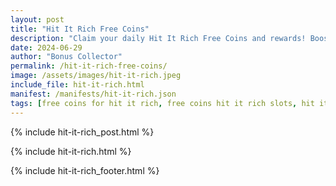 ```yaml
---
layout: post
title: "Hit It Rich Free Coins"
description: "Claim your daily Hit It Rich Free Coins and rewards! Boost your gameplay with free coin links – updated daily for all players."
date: 2024-06-29
author: "Bonus Collector"
permalink: /hit-it-rich-free-coins/
image: /assets/images/hit-it-rich.jpeg
include_file: hit-it-rich.html
manifest: /manifests/hit-it-rich.json
tags: [free coins for hit it rich, free coins hit it rich slots, hit it rich freebies]
---
```


{% include hit-it-rich_post.html %}

{% include hit-it-rich.html %}

{% include hit-it-rich_footer.html %}